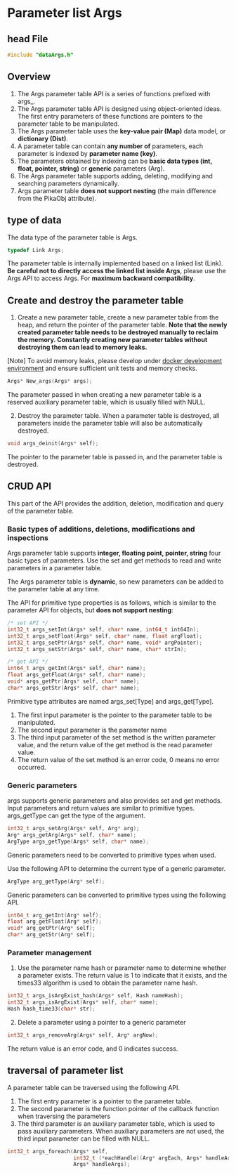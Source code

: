 # Parameter list Args
## head File
````c
#include "dataArgs.h"
````
## Overview

1. The Args parameter table API is a series of functions prefixed with args_.
1. The Args parameter table API is designed using object-oriented ideas. The first entry parameters of these functions are pointers to the parameter table to be manipulated.
1. The Args parameter table uses the **key-value pair (Map)** data model, or **dictionary (Dist)**.
1. A parameter table can contain **any number of** parameters, each parameter is indexed by **parameter name (key)**.
1. The parameters obtained by indexing can be **basic data types (int, float, pointer, string)** or **generic** parameters (Arg).
1. The Args parameter table supports adding, deleting, modifying and searching parameters dynamically.
1. Args parameter table **does not support nesting** (the main difference from the PikaObj attribute).
## type of data
The data type of the parameter table is Args.
````c
typedef Link Args;
````
The parameter table is internally implemented based on a linked list (Link).
**Be careful not to directly access the linked list inside Args**, please use the Args API to access Args. For **maximum backward compatibility**.
​

## Create and destroy the parameter table

1. Create a new parameter table, create a new parameter table from the heap, and return the pointer of the parameter table. **Note that the newly created parameter table needs to be destroyed manually to reclaim the memory. Constantly creating new parameter tables without destroying them can lead to memory leaks.**

[Note] To avoid memory leaks, please develop under [docker development environment](get-start_linux.html) and ensure sufficient unit tests and memory checks.


````c
Args* New_args(Args* args);
````
The parameter passed in when creating a new parameter table is a reserved auxiliary parameter table, which is usually filled with NULL.
​


2. Destroy the parameter table. When a parameter table is destroyed, all parameters inside the parameter table will also be automatically destroyed.
````c
void args_deinit(Args* self);
````
The pointer to the parameter table is passed in, and the parameter table is destroyed.
## CRUD API
This part of the API provides the addition, deletion, modification and query of the parameter table.
### Basic types of additions, deletions, modifications and inspections
Args parameter table supports **integer, floating point, pointer, string** four basic types of parameters. Use the set and get methods to read and write parameters in a parameter table.
​

The Args parameter table is **dynamic**, so new parameters can be added to the parameter table at any time.
​

The API for primitive type properties is as follows, which is similar to the parameter API for objects, but **does not support nesting**:
````c
/* set API */
int32_t args_setInt(Args* self, char* name, int64_t int64In);
int32_t args_setFloat(Args* self, char* name, float argFloat);
int32_t args_setPtr(Args* self, char* name, void* argPointer);
int32_t args_setStr(Args* self, char* name, char* strIn);

/* get API */
int64_t args_getInt(Args* self, char* name);
float args_getFloat(Args* self, char* name);
void* args_getPtr(Args* self, char* name);
char* args_getStr(Args* self, char* name);
````
Primitive type attributes are named args_set[Type] and args_get[Type].
​


1. The first input parameter is the pointer to the parameter table to be manipulated.
1. The second input parameter is the parameter name
1. The third input parameter of the set method is the written parameter value, and the return value of the get method is the read parameter value.
1. The return value of the set method is an error code, 0 means no error occurred.
### Generic parameters
args supports generic parameters and also provides set and get methods. Input parameters and return values ​​are similar to primitive types.
args_getType can get the type of the argument.
````c
int32_t args_setArg(Args* self, Arg* arg);
Arg* args_getArg(Args* self, char* name);
ArgType args_getType(Args* self, char* name);
````
Generic parameters need to be converted to primitive types when used.
​

Use the following API to determine the current type of a generic parameter.
````c
ArgType arg_getType(Arg* self);
````
Generic parameters can be converted to primitive types using the following API.
````c
int64_t arg_getInt(Arg* self);
float arg_getFloat(Arg* self);
void* arg_getPtr(Arg* self);
char* arg_getStr(Arg* self);
````
### Parameter management

1. Use the parameter name hash or parameter name to determine whether a parameter exists. The return value is 1 to indicate that it exists, and the times33 algorithm is used to obtain the parameter name hash.
````c
int32_t args_isArgExist_hash(Args* self, Hash nameHash);
int32_t args_isArgExist(Args* self, char* name);
Hash hash_time33(char* str);
````

2. Delete a parameter using a pointer to a generic parameter
````c
int32_t args_removeArg(Args* self, Arg* argNow);
````
The return value is an error code, and 0 indicates success.
## traversal of parameter list
A parameter table can be traversed using the following API.

1. The first entry parameter is a pointer to the parameter table.
1. The second parameter is the function pointer of the callback function when traversing the parameters
1. The third parameter is an auxiliary parameter table, which is used to pass auxiliary parameters. When auxiliary parameters are not used, the third input parameter can be filled with NULL.
````c
int32_t args_foreach(Args* self,
                     int32_t (*eachHandle)(Arg* argEach, Args* handleArgs),
                     Args* handleArgs);
````